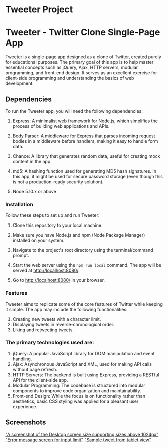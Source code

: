 # Tweeter Project

# Tweeter - Twitter Clone Single-Page App

Tweeter is a single-page app designed as a clone of Twitter, created purely for educational purposes. 
The primary goal of this app is to help master essential concepts such as jQuery, Ajax, HTTP servers, 
modular programming, and front-end design. It serves as an excellent exercise for client-side programming 
and understanding the basics of web development.

## Dependencies
To run the Tweeter app, you will need the following dependencies:

1. Express: A minimalist web framework for Node.js, which simplifies the process of building web applications and APIs.

2. Body Parser: A middleware for Express that parses incoming request bodies in a middleware before handlers, making it easy to handle form data.

3. Chance: A library that generates random data, useful for creating mock content in the app.

4. md5: A hashing function used for generating MD5 hash signatures. In this app, it might be used for secure password storage (even though this is not a production-ready security solution).
5. Node 5.10.x or above

### Installation
Follow these steps to set up and run Tweeter:

1. Clone this repository to your local machine.

2. Make sure you have Node.js and npm (Node Package Manager) installed on your system.

3. Navigate to the project's root directory using the terminal/command prompt.
4. Start the web server using the `npm run local` command. The app will be served at <http://localhost:8080/>.
5. Go to <http://localhost:8080/> in your browser.

### Features
Tweeter aims to replicate some of the core features of Twitter while keeping it simple. The app may include the following functionalities:

1. Creating new tweets with a character limit.
2. Displaying tweets in reverse-chronological order.
3. Liking and retweeting tweets.

### The primary technologies used are:

1. jQuery: A popular JavaScript library for DOM manipulation and event handling.
2. Ajax: Asynchronous JavaScript and XML, used for making API calls without page refresh.
3. HTTP Servers: The backend is built using Express, providing a RESTful API for the client-side app.
4. Modular Programming: The codebase is structured into modular components to improve code organization and maintainability.
5. Front-end Design: While the focus is on functionality rather than aesthetics, basic CSS styling was applied for a pleasant user experience.

## Screenshots
["A screenshot of the Desktop screen size supporting sizes above 1024px"](https://github.com/oluobamzy/tweeter/blob/e7da6afc8fed2b0913452659d5ec8d1095e0331a/Docs/Desktop-screen-sized%20view.png)
["Error message screen for input limit"](https://github.com/oluobamzy/tweeter/blob/e7da6afc8fed2b0913452659d5ec8d1095e0331a/Docs/Error-message%20screen%20for%20exceeding%20input%20limit.png)
["Sample tweet from tablet view"](https://github.com/oluobamzy/tweeter/blob/d95b4d5729e5b358c664de55d413e88a73921df0/Docs/sample%20tweets.png)